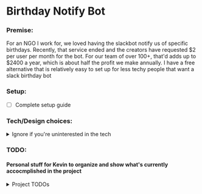 # Birthday Notify Bot
### **Premise:**
For an NGO I work for, we loved having the slackbot notify us of specific birthdays. Recently, that service ended and the creators have requested $2 per user per month for the bot. For our team of over 100+, that'd adds up to $2400 a year, which is about half the profit we make annually. I have a free alternative that is relatively easy to set up for less techy people that want a slack birthday bot 

### **Setup:**
- [ ]  Complete setup guide

### **Tech/Design choices:**
<details>
<summary>Ignore if you're uninterested in the tech</summary>
<br>
The purpose of the project is that it is not intended to scale because then it would go over the AWS free tier and would seize to be free.

**Golang**: I used and wanted to write a project in it because I've previously worked with it heavily in server side applications. The Go iteractions with Google cloud services are very fast. Also the many post requests made to send slack chats benefit from concurrenncy

**Google sheets**: Very easy to use and set up with a google form. Also, can be used as a database for birthdays and other public info in order

**AWS EC2**: I wanted an ec2 server, this isn't that intensive application so i'll probs run other stuff on it as well. Wanted to write a bot that monitoorss in python too. 

**AWS DynamoDB**: The interactive messages allow a user to send a url/message to the birthday person and stores it in the DB. The key<>document database makes it easy to pull up the info for the specific birthday person and ssend the information. Ideally, would use AWS Keyspaces but the free trial is monthly for Keyspaces instead of the flat 25 GB for AWS DynamoDB

**Terraform**: Makes it easy to partition resources quickly for new users for the cloud services

</details>

### **TODO:**
#### Personal stuff for Kevin to organize and show what's currently accocmplished in the project
<details>
<summary>Project TODOs</summary>
<br>

**Admin stuff/documentation**
- [ ]  Complete ReadMe
- [x]  Remove my environment variables
- [X]  Document environment variables
- [x]  Set up AWS Credentials
- [x]  Set up google cloud credentials
- [X]  Finish Google form template/Google sheets template
- [ ]  Robustness thorough and document errors page

**Code stuff**
- [x] Randoomize birthday messages, including multiple BDAY messages
- [x] Enable connection and reading to a google sheets as a database that can be used by non-coders
- [x] Implement fibonnaci heap for faster access and reduce search times
- [x] Set up slack notifications with auth token and an app
- [x] Use user email to search for slackID
- [x] Enable private messaging and pre-birthday private messages
- [x] Set up public messaging and the creatioon of a "Birthday" channel
- [x] Enable the @ feature to @ the special bday people, and also if the credentials are wrong, use a filler name 
- [x] Set up template for the slackbot (auth token and permissions) 
- [X] Enable Google sheets writes
- [x] Use terraform to set up DB
- [x] Use terraform to set up ec2
- [x] Automate github workflow( kinda)
- [X] MILESTONE: MVP read and writes supported!!!
- [X] Add logger support
- [ ] Finish setting up server
- [ ] Set up Docker to make deployment easier
- [ ] Set up interactive slack messages
- [X] Set up DB Reads/Writes 
- [ ] Set up github workflows and doocker deployment
- [X] Set up DynamoDB for interactive messages
</details>